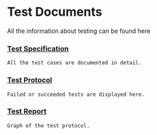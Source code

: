 # Test Documents
All the information about testing can be found here
### [Test Specification](https://github.com/FitnessForGeeks/FitnessForGeeks/blob/master/Test%20Documents/TestSpecification.pdf)
    All the test cases are documented in detail.
### [Test Protocol](https://github.com/FitnessForGeeks/FitnessForGeeks/blob/master/Test%20Documents/TestProtocol.pdf)
    Failed or succeeded tests are displayed here.
### [Test Report](https://github.com/FitnessForGeeks/FitnessForGeeks/blob/master/Test%20Documents/TestReport.pdf)
    Graph of the test protocol.